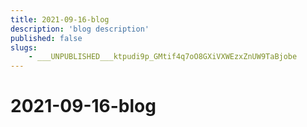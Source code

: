 ```yaml
---
title: 2021-09-16-blog
description: 'blog description'
published: false
slugs:
    - ___UNPUBLISHED___ktpudi9p_GMtif4q7oO8GXiVXWEzxZnUW9TaBjobe
---
```


# 2021-09-16-blog
